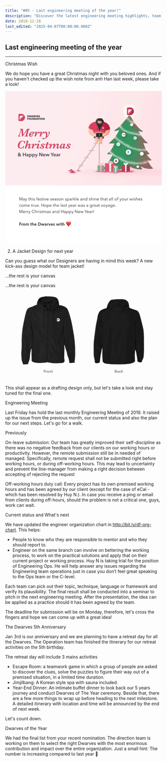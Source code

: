 ```yaml
---
title: "#05 - Last engineering meeting of the year!"
description: "Discover the latest engineering meeting highlights, team updates, jacket design sneak peek, and plans for The Dwarves' 5th anniversary retreat and awards."
date: 2019-12-28
last_edited: "2025-04-07T00:00:00.000Z"
---
```


## Last engineering meeting of the year

---

Christmas Wish

We do hope you have a great Christmas night with you beloved ones. And if you haven't checked up the wish note from anh Han last week, please take a look!

![](assets/notion-image-1744007180784-rxieo.webp)

2. A Jacket Design for next year

Can you guess what our Designers are having in mind this week? A new kick-ass design model for team jacket!

…the rest is your canvas

…the rest is your canvas

![](assets/notion-image-1744007180933-paqnr.webp)

This shall appear as a drafting design only, but let's take a look and stay tuned for the final one.

Engineering Meeting

Last Friday has hold the last monthly Engineering Meeting of 2019. It raised up the issue from the previous month, our current status and also the plan for our next steps. Let's go for a walk.

Previously

On-leave submission: Our team has greatly improved their self-discipline as there was no negative feedback from our clients on our working hours or productivity. However, the remote submission still be in needed of managed. Specifically, remote request shall not be submitted right before working hours, or during off-working hours. This may lead to uncertainty and prevent the line-manager from making a right decision between accepting of rejecting the request

Off-working hours duty call: Every project has its own premised working hours and has been agreed by our client (except for the case of eCal - which has been resolved by Huy N.). In case you receive a ping or email from clients during off-hours, should the problem is not a critical one, guys, work can wait.

Current status and What's next

We have updated the engineer organization chart in <http://bit.ly/df-org-chart>. This helps:

- People to know who they are responsible to mentor and who they should report to.
- Engineer on the same branch can involve on bettering the working process, to work on the practical solutions and apply that on their current project or working process.
  Huy N is taking trial for the position of Engineering Ops. He will help answer any issues regarding the Engineering team operations just in case you don’t feel great speaking to the Ops team or the C-level.

Each team can pick out their topic, technique, language or framework and verify its plausibility. The final result shall be conducted into a seminar to pitch in the next engineering meeting. After the presentation, the idea can be applied as a practice should it has been agreed by the team.

The deadline for submission will be on Monday, therefore, let's cross the fingers and hope we can come up with a great idea!

The Dwarves 5th Anniversary

Jan 3rd is our anniversary and we are planning to have a retreat day for all the Dwarves. The Operation team has finished the itinerary for our retreat activities on the 5th birthday.

The retreat day will include 3 mains activities

- Escape Room: a teamwork game in which a group of people are asked to discover the clues, solve the puzzles to figure their way out of a premised situation, in a limited time duration.
- Jimjilbang: A Korean style spa with sauna included.
- Year-End Dinner: An intimate buffet dinner to look back our 5 years journey and conduct Dwarves of The Year ceremony.
  Beside that, there are a few more things to wrap up before heading to the next milestone. A detailed itinerary with location and time will be announced by the end of next week.

Let's count down.

Dwarves of the Year

We had the final list from your recent nomination. The direction team is working on them to select the right Dwarves with the most enormous contribution and impact over the entire organization. Just a small hint: The number is increasing compared to last year 🎉
